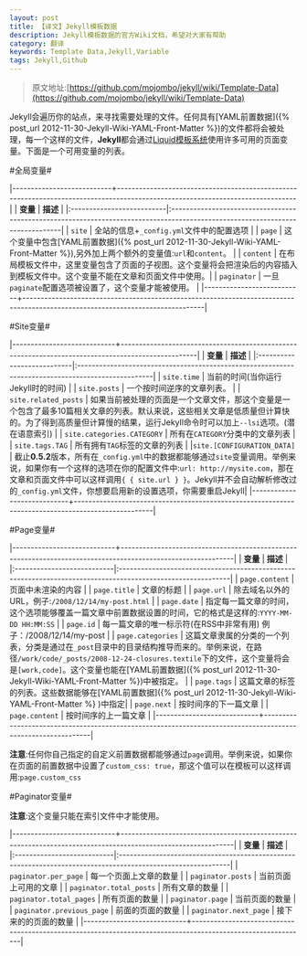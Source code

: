 ```yaml
---
layout: post
title: 【译文】Jekyll模板数据
description: Jekyll模板数据的官方Wiki文档，希望对大家有帮助
category: 翻译
keywords: Template Data,Jekyll,Variable
tags: Jekyll,Github
---
```


> 原文地址:[https://github.com/mojombo/jekyll/wiki/Template-Data](https://github.com/mojombo/jekyll/wiki/Template-Data)

Jekyll会遍历你的站点，来寻找需要处理的文件。任何具有[YAML前置数据]({% post_url  2012-11-30-Jekyll-Wiki-YAML-Front-Matter %})的文件都将会被处理，每一个这样的文件，**Jekyll**都会通过[Liquid模板系统](http://wiki.github.com/shopify/liquid/liquid-for-designers)使用许多可用的页面变量。下面是一个可用变量的列表。

#全局变量#

|---------------------------+-------------------------------------------------------------------------------------------------------------------------------|
| **变量**                  |  **描述**																								                                                                      |
|:--------------------------|:------------------------------------------------------------------------------------------------------------------------------|
|    	`site`                | 全站的信息+`_config.yml`文件中的配置选项                                                                                      | 
|     `page`                | 这个变量中包含[YAML前置数据]({% post_url 2012-11-30-Jekyll-Wiki-YAML-Front-Matter %}),另外加上两个额外的变量值:`url`和`content`。																										                                                                      |
|     `content`             | 在布局模板文件中，这里变量包含了页面的子视图。这个变量将会把渲染后的内容插入到模板文件中。这个变量不能在文章和页面文件中使用。|
|			`paginator`           | 一旦`paginate`配置选项被设置了，这个变量才能被使用。                                                                          |
|---------------------------+-------------------------------------------------------------------------------------------------------------------------------|


#Site变量#

|----------------------------+---------------------------------------------------------------------------------------------------|
|		**变量**                 |			**描述**                                                                                     |
|:---------------------------|:--------------------------------------------------------------------------------------------------|
|    `site.time`             |  当前的时间(当你运行Jekyll时的时间)                                                               |
|    `site.posts`            |  一个按时间逆序的文章列表。                                                                       |
|    `site.related_posts`    |  如果当前被处理的页面是一个文章文件，那这个变量是一个包含了最多10篇相关文章的列表。默认来说，这些相关文章是低质量但计算快的。为了得到高质量但计算慢的结果，运行Jekyll命令时可以加上`--lsi`选项。(潜在语意索引)                                                        |
| `site.categories.CATEGORY` |  所有在`CATEGORY`分类中的文章列表                                                                 |
|    `site.tags.TAG`         |  所有拥有`TAG`标签的文章的列表                                                                    |
|`site.[CONFIGURATION_DATA]` |  截止**0.5.2**版本，所有在`_config.yml`中的数据都能够通过`site`变量调用。举例来说，如果你有一个这样的选项在你的配置文件中:`url: http://mysite.com`，那在文章和页面文件中可以这样调用`{ { site.url } }`。Jekyll并不会自动解析修改过的`_config.yml`文件，你想要启用新的设置选项，你需要重启Jekyll|
|----------------------------+---------------------------------------------------------------------------------------------------|



#Page变量#

|----------------------------+-------------------------------------------------------------------------------------------------------------|
|		**变量**                 |			**描述**                                                                                               |
|:---------------------------|:------------------------------------------------------------------------------------------------------------|
|    `page.content`          |  页面中未渲染的内容                                                                                         |
|    `page.title`            |  文章的标题                                                                                                 |
|    `page.url`              |  除去域名以外的URL，例子:`/2008/12/14/my-post.html`                                                         |
|    `page.date`             |  指定每一篇文章的时间，这个选项能够覆盖一篇文章中前置数据设置的时间，它的格式是这样的:`YYYY-MM-DD HH:MM:SS` |
|    `page.id`               |  每一篇文章的唯一标示符(在RSS中非常有用) 例子：/2008/12/14/my-post                                          |
|    `page.categories`       |  这篇文章隶属的分类的一个列表，分类是通过在`_post`目录中的目录结构推导而来的。举例来说，在路径`/work/code/_posts/2008-12-24-closures.textile`下的文件，这个变量将会是`[work,code]`。这个变量也能在[YAML前置数据]({% post_url 2012-11-30-Jekyll-Wiki-YAML-Front-Matter %})中被指定。                                                                                                                                                                |
|    `page.tags`             |  这篇文章的标签的列表。这些数据能够在[YAML前置数据]({% post_url 2012-11-30-Jekyll-Wiki-YAML-Front-Matter %} )中指定|
|    `page.next`             |  按时间序的下一篇文章                                                                                         |
|    `page.content`          |  按时间序的上一篇文章                                                                                         |
|----------------------------+-------------------------------------------------------------------------------------------------------------|

**注意**:任何你自己指定的自定义前置数据都能够通过`page`调用。举例来说，如果你在页面的前置数据中设置了`custom_css: true`，那这个值可以在模板可以这样调用:`page.custom_css`

#Paginator变量#

**注意**:这个变量只能在索引文件中才能使用。

|----------------------------+-------------------------------------------------------------------------------------------------------------|
|		**变量**                 |			**描述**                                                                                               |
|:---------------------------|:------------------------------------------------------------------------------------------------------------|
|  `paginator.per_page`      |  每一个页面上文章的数量                                                                                     |
|  `paginator.posts`         |  当前页面上可用的文章                                                                                    |
|  `paginator.total_posts`   |  所有文章的数量                                                                                     |
|  `paginator.total_pages`   |  所有页面的数量                                                                                     |
|  `paginator.page`          |  当前页面的数量                                                                                     |
|  `paginator.previous_page` |  前面的页面的数量                                                                                     |
|  `paginator.next_page`     |  接下来的的页面的数量                                                                                     |
|----------------------------+-------------------------------------------------------------------------------------------------------------|


